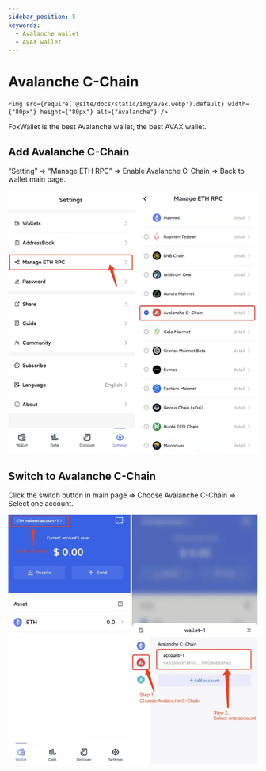 ```yaml
---
sidebar_position: 5
keywords:
  - Avalanche wallet
  - AVAX wallet
---
```


# Avalanche C-Chain
```mdx-code-block
<img src={require('@site/docs/static/img/avax.webp').default} width={"80px"} height={"80px"} alt={"Avalanche"} />
```
FoxWallet is the best Avalanche wallet, the best AVAX wallet.

## Add Avalanche C-Chain

“Setting” => “Manage ETH RPC” => Enable Avalanche C-Chain => Back to wallet main page.

![](../img/add-avalanche.webp)

## Switch to Avalanche C-Chain

Click the switch button in main page => Choose Avalanche C-Chain => Select one account.

![](../img/switch-avalanche.webp)